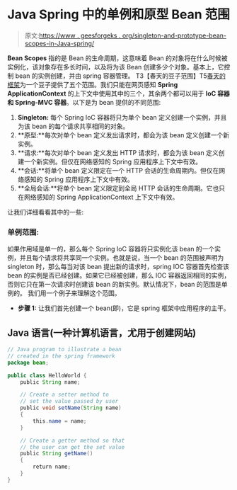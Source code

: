 # Java Spring 中的单例和原型 Bean 范围

> 原文:[https://www . geesforgeks . org/singleton-and-prototype-bean-scopes-in-Java-spring/](https://www.geeksforgeeks.org/singleton-and-prototype-bean-scopes-in-java-spring/)

**Bean Scopes** 指的是 Bean 的生命周期，这意味着 Bean 的对象将在什么时候被实例化，该对象存在多长时间，以及将为该 Bean 创建多少个对象。基本上，它控制 bean 的实例创建，并由 spring 容器管理。
T3【春天的豆子范围】T5[春天的框架](https://www.geeksforgeeks.org/introduction-to-spring-framework/)为一个豆子提供了五个范围。我们只能在网页感知 **Spring ApplicationContext** 的上下文中使用其中的三个，其余两个都可以用于 **IoC 容器和 Spring-MVC 容器**。以下是为 bean 提供的不同范围:

1.  **Singleton:** 每个 Spring IoC 容器将只为单个 bean 定义创建一个实例，并且为该 bean 的每个请求共享相同的对象。
2.  **原型:**每次对单个 bean 定义发出请求时，都会为该 bean 定义创建一个新实例。
3.  **请求:**每次对单个 bean 定义发出 HTTP 请求时，都会为该 bean 定义创建一个新实例。但仅在网络感知的 Spring 应用程序上下文中有效。
4.  **会话:**将单个 bean 定义限定在一个 HTTP 会话的生命周期内。但仅在网络感知的 Spring 应用程序上下文中有效。
5.  **全局会话:**将单个 bean 定义限定到全局 HTTP 会话的生命周期。它也只在网络感知的 Spring ApplicationContext 上下文中有效。

让我们详细看看其中的一些:

### 单例范围:

如果作用域是单一的，那么每个 Spring IoC 容器将只实例化该 bean 的一个实例，并且每个请求将共享同一个实例。也就是说，当一个 bean 的范围被声明为 singleton 时，那么每当对该 bean 提出新的请求时，spring IOC 容器首先检查该 bean 的实例是否已经创建。如果它已经被创建，那么 IOC 容器返回相同的实例，否则它只在第一次请求时创建该 bean 的新实例。默认情况下，bean 的范围是单例的。
我们用一个例子来理解这个范围。

*   **步骤 1:** 让我们首先创建一个 bean(即)，它是 spring 框架中应用程序的主干。

## Java 语言(一种计算机语言，尤用于创建网站)

```java
// Java program to illustrate a bean
// created in the spring framework
package bean;

public class HelloWorld {
    public String name;

    // Create a setter method to
    // set the value passed by user
    public void setName(String name)
    {
        this.name = name;
    }

    // Create a getter method so that
    // the user can get the set value
    public String getName()
    {
        return name;
    }
}
```